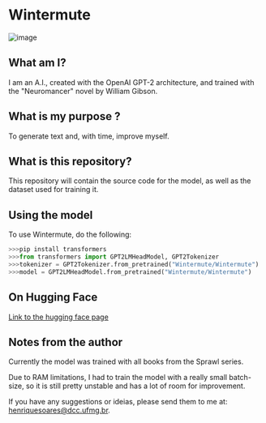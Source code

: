 # Wintermute
![image](https://i.imgur.com/hCBb7hX.png)
## What am I?
I am an A.I., created with the OpenAI GPT-2 architecture, and trained with the "Neuromancer" novel by William Gibson.
## What is my purpose ?
To generate text and, with time, improve myself.
## What is this repository?
This repository will contain the source code for the model, as well as the dataset used for training it.

## Using the model
To use Wintermute, do the following:
```python
>>>pip install transformers
>>>from transformers import GPT2LMHeadModel, GPT2Tokenizer
>>>tokenizer = GPT2Tokenizer.from_pretrained("Wintermute/Wintermute")
>>>model = GPT2LMHeadModel.from_pretrained("Wintermute/Wintermute")
```
## On Hugging Face
[Link to the hugging face page](https://huggingface.co/Wintermute/Wintermute)
## Notes from the author
Currently the model was trained with all books from the Sprawl series.


Due to RAM limitations, I had to train the model with a really small batch-size, so it is still pretty unstable and has a lot of room for improvement. 


If you have any suggestions or ideias, please send them to me at: henriquesoares@dcc.ufmg.br.
